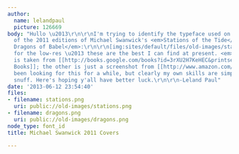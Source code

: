 ```yaml
---
author:
  name: lelandpaul
  picture: 126669
body: "Hullo \u2013\r\n\r\nI'm trying to identify the typeface used on the covers
  of the 2011 editions of Michael Swanwick's <em>Stations of the Tide</em> and <em>The
  Dragons of Babel</em>:\r\n\r\n[img:sites/default/files/old-images/stations_4123.png]\r\n\r\n[img:sites/default/files/old-images/dragons_6559.png]\r\n\r\n(Sorry
  for the low-res \u2013 these are the best I can find at present. <em>Stations</em>
  is taken from [[http://books.google.com/books?id=3rXU2H7KeHEC&printsec=frontcover&dq=michael+swanwick&hl=en&sa=X&ei=8-m4Uej4DIe9igLO9oGACA&ved=0CDoQ6AEwAg#v=onepage&q&f=false|Google
  Books]]; the other is just a screenshot from [[http://www.amazon.com/dp/0765331144/ref=rdr_ext_sb_ti_hist_1|Amazon]].)\r\n\r\nI've
  been looking for this for a while, but clearly my own skills are simply not up to
  snuff. Here's hoping y'all have better luck.\r\n\r\n-Leland Paul"
date: '2013-06-12 23:54:40'
files:
- filename: stations.png
  uri: public://old-images/stations.png
- filename: dragons.png
  uri: public://old-images/dragons.png
node_type: font_id
title: Michael Swanwick 2011 Covers

---
```

